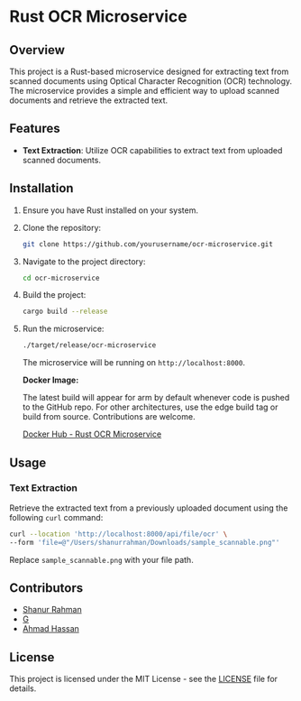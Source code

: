 # Rust OCR Microservice

## Overview

This project is a Rust-based microservice designed for extracting text from scanned documents using Optical Character Recognition (OCR) technology. The microservice provides a simple and efficient way to upload scanned documents and retrieve the extracted text.

## Features

- **Text Extraction**: Utilize OCR capabilities to extract text from uploaded scanned documents.

## Installation

1. Ensure you have Rust installed on your system.

2. Clone the repository:

    ```bash
    git clone https://github.com/yourusername/ocr-microservice.git
    ```

3. Navigate to the project directory:

    ```bash
    cd ocr-microservice
    ```

4. Build the project:

    ```bash
    cargo build --release
    ```

5. Run the microservice:

    ```bash
    ./target/release/ocr-microservice
    ```

   The microservice will be running on `http://localhost:8000`.

   **Docker Image:**

   The latest build will appear for arm by default whenever code is pushed to the GitHub repo. For other architectures, use the edge build tag or build from source. Contributions are welcome.

   [Docker Hub - Rust OCR Microservice](https://hub.docker.com/repository/docker/codebanesr/rust_ocr/tags?page=1&ordering=last_updated)

## Usage

### Text Extraction

Retrieve the extracted text from a previously uploaded document using the following `curl` command:

```bash
curl --location 'http://localhost:8000/api/file/ocr' \
--form 'file=@"/Users/shanurrahman/Downloads/sample_scannable.png"'
```
Replace `sample_scannable.png` with your file path.

## Contributors

- [Shanur Rahman](https://github.com/codebanesr)
- [G](https://github.com/gharbat)
- [Ahmad Hassan](https://github.com/ah7255703)

## License

This project is licensed under the MIT License - see the [LICENSE](LICENSE) file for details.